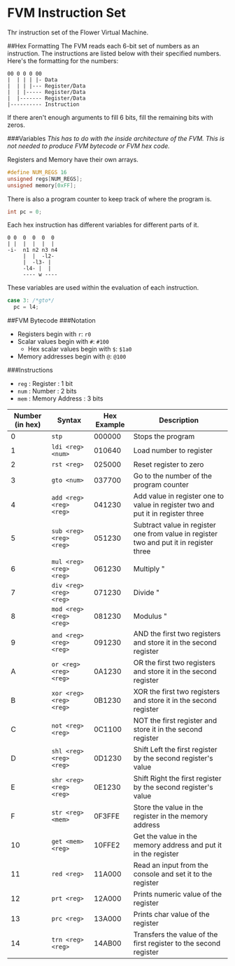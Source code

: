 # FVM Instruction Set
Thr instruction set of the Flower Virtual Machine.

##Hex Formatting
The FVM reads each 6-bit set of numbers as an instruction. The instructions are listed below with their specified numbers. Here's the formatting for the numbers:
```fvm
00 0 0 0 00
|  | | | |- Data
|  | | |--- Register/Data
|  | |----- Register/Data
|  |------- Register/Data
|---------- Instruction
```
If there aren't enough arguments to fill 6 bits, fill the remaining bits with zeros.

###Variables
*This has to do with the inside architecture of the FVM. This is not needed to produce FVM bytecode or FVM hex code.*

Registers and Memory have their own arrays.
```c
#define NUM_REGS 16
unsigned regs[NUM_REGS];
unsigned memory[0xFF];
```
There is also a program counter to keep track of where the program is.
```c
int pc = 0;
```

Each hex instruction has different variables for different parts of it.
```fvm
0 0  0  0  0  0
| |  |  |  |  |
-i-  n1 n2 n3 n4
     |  |  -l2-
     |  -l3- |
     -l4- |  |
     ---- w ----
```
These variables are used within the evaluation of each instruction.
```c   
case 3: /*gto*/
  pc = l4;
```

##FVM Bytecode
###Notation
* Registers begin with `r`: `r0`
* Scalar values begin with `#`: `#100`
  * Hex scalar values begin with `$`: `$1a0`
* Memory addresses begin with `@`: `@100`

###Instructions
* `reg` : Register : 1 bit
* `num` : Number : 2 bits
* `mem` : Memory Address : 3 bits

Number (in hex)| Syntax | Hex Example | Description
-------|--------|-------------|------------
0 | `stp`                     | 000000 | Stops the program
1 | `ldi <reg> <num>`         | 010640 | Load number to register
2 | `rst <reg>`               | 025000 | Reset register to zero
3 | `gto <num>`               | 037700 | Go to the number of the program counter
4 | `add <reg> <reg> <reg>`   | 041230 | Add value in register one to value in register two and put it in register three
5 | `sub <reg> <reg> <reg>`   | 051230 | Subtract value in register one from value in register two and put it in register three
6 | `mul <reg> <reg> <reg>`   | 061230 | Multiply "
7 | `div <reg> <reg> <reg>`   | 071230 | Divide "
8 | `mod <reg> <reg> <reg>`   | 081230 | Modulus "
9 | `and <reg> <reg> <reg>`   | 091230 | AND the first two registers and store it in the second register
A | `or <reg> <reg> <reg>`    | 0A1230 | OR the first two registers and store it in the second register
B | `xor <reg> <reg> <reg>`   | 0B1230 | XOR the first two registers and store it in the second register
C | `not <reg> <reg> `        | 0C1100 | NOT the first register and store it in the second register
D | `shl <reg> <reg> <reg>`   | 0D1230 | Shift Left the first register by the second register's value
E | `shr <reg> <reg> <reg>`   | 0E1230 | Shift Right the first register by the second register's value
F | `str <reg> <mem>`         | 0F3FFE | Store the value in the register in the memory address
10 | `get <mem> <reg>`        | 10FFE2 | Get the value in the memory address and put it in the register
11 | `red <reg>`              | 11A000 | Read an input from the console and set it to the register
12 | `prt <reg>`              | 12A000 | Prints numeric value of the register
13 | `prc <reg>`              | 13A000 | Prints char value of the register
14 | `trn <reg> <reg>`         | 14AB00 | Transfers the value of the first register to the second register
